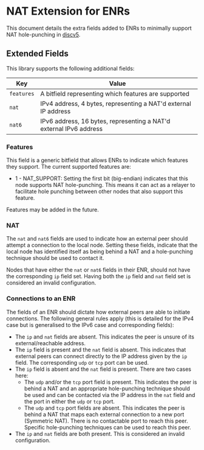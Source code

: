 # NAT Extension for ENRs

This document details the extra fields added to ENRs to minimally support NAT
hole-punching in [discv5](https://github.com/sigp/discv5).


## Extended Fields

This library supports the following additional fields:

| Key | Value |
| --- | ----- |
| `features` | A bitfield representing which features are supported |
| `nat` | IPv4 address, 4 bytes, representing a NAT'd external IP address |
| `nat6` | IPv6 address, 16 bytes, representing a NAT'd external IPv6 address |

### Features

This field is a generic bitfield that allows ENRs to indicate which features
they support. The current supported features are:
- 1 - NAT_SUPPORT: Setting the first bit (big-endian) indicates that this node
	supports NAT hole-punching. This means it can act as a relayer to
	facilitate hole punching between other nodes that also support this
	feature.

Features may be added in the future.

### NAT

The `nat` and `nat6` fields are used to indicate how an external peer should
attempt a connection to the local node. Setting these fields, indicate that the
local node has identified itself as being behind a NAT and a hole-punching
technique should be used to contact it.

Nodes that have either the `nat` or `nat6` fields in their ENR, should not have
the corresponding `ip` field set. Having both the `ip` field and `nat` field set is
considered an invalid configuration.

### Connections to an ENR

The fields of an ENR should dictate how external peers are able to initiate 
connections. The following general rules apply (this is detailed for the IPv4
case but is generalised to the IPv6 case and corresponding fields):

- The `ip` and `nat` fields are absent. This indicates the peer is unsure of its
external/reachable address.
- The `ip` field is present and the `nat` field is absent. This indicates that
	external peers can connect directly to the IP address given by the `ip`
	field. The corresponding `udp` or `tcp` port can be used.
- The `ip` field is absent and the `nat` field is present. There are two cases
	here:
	- The `udp` and/or the `tcp` port field is present. This indicates the peer
		is behind a NAT and an appropriate hole-punching technique should be
		used and can be contacted via the IP address in the `nat` field and the
		port in either the `udp` or `tcp` port.
	- The `udp` and `tcp` port fields are absent. This indicates the peer is
		behind a NAT that maps each external connection to a new port
		(Symmetric NAT). There is no contactable port to reach this peer.
		Specific hole-punching techniques can be used to reach this peer. 
- The `ip` and `nat` fields are both present. This is considered an invalid
	configuration.
